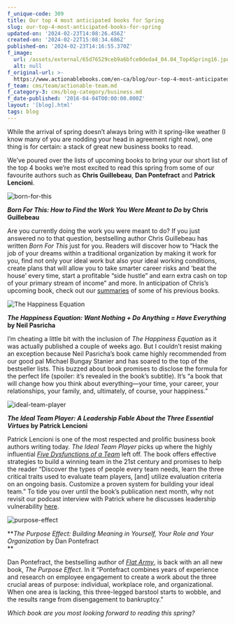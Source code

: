 ```yaml
---
f_unique-code: 309
title: Our top 4 most anticipated books for Spring
slug: our-top-4-most-anticipated-books-for-spring
updated-on: '2024-02-23T14:08:26.456Z'
created-on: '2024-02-22T15:08:34.686Z'
published-on: '2024-02-23T14:16:55.370Z'
f_image:
  url: /assets/external/65d76529ceb9a6bfce0deda4_04.04_Top4Spring16.jpeg
  alt: null
f_original-url: >-
  https://www.actionablebooks.com/en-ca/blog/our-top-4-most-anticipated-books-for-spring/
f_team: cms/team/actionable-team.md
f_category-3: cms/blog-category/business.md
f_date-published: '2016-04-04T00:00:00.000Z'
layout: '[blog].html'
tags: blog
---
```


While the arrival of spring doesn’t always bring with it spring-like weather (I know many of you are nodding your head in agreement right now), one thing is for certain: a stack of great new business books to read.

We’ve poured over the lists of upcoming books to bring your our short list of the top 4 books we’re most excited to read this spring from some of our favourite authors such as **Chris Guillebeau**, **Dan Pontefract** and **Patrick Lencioni**.

![born-for-this](/assets/external/65d35b957c2d3327211ddcb9_born-for-this.jpeg)

**_Born For This: How to Find the Work You Were Meant to Do_ by Chris Guillebeau**

Are you currently doing the work you were meant to do? If you just answered no to that question, bestselling author Chris Guillebeau has written _Born For This_ just for you. Readers will discover how to “Hack the job of your dreams within a traditional organization by making it work for you, find not only your ideal work but also your ideal working conditions, create plans that will allow you to take smarter career risks and ‘beat the house’ every time, start a profitable “side hustle” and earn extra cash on top of your primary stream of income” and more. In anticipation of Chris’s upcoming book, check out our [summaries](https://www.actionablebooks.com/en-ca/authors/chris-guillebeau/) of some of his previous books.

![The Happiness Equation](/assets/external/65d35b957c2d3327211ddcb4_happiness-equation.jpeg)

**_The Happiness Equation: Want Nothing + Do Anything = Have Everything_ by Neil Pasricha**

I’m cheating a little bit with the inclusion of _The Happiness Equation_ as it was actually published a couple of weeks ago. But I couldn’t resist making an exception because Neil Pasricha’s book came highly recommended from our good pal Michael Bungay Stanier and has soared to the top of the bestseller lists. This buzzed about book promises to disclose the formula for the perfect life (spoiler: it’s revealed in the book’s subtitle). It’s “a book that will change how you think about everything—your time, your career, your relationships, your family, and, ultimately, of course, your happiness.”

![ideal-team-player](/assets/external/65d35b957c2d3327211ddcc0_ideal-team-player.jpeg)

**_The Ideal Team Player: A Leadership Fable About the Three Essential Virtues_ by Patrick Lencioni**

Patrick Lencioni is one of the most respected and prolific business book authors writing today. _The Ideal Team Player_ picks up where the highly influential [_Five Dysfunctions of a Team_](https://www.actionablebooks.com/en-ca/summaries/the-five-dysfunctions-of-a-team/) left off. The book offers effective strategies to build a winning team in the 21st century and promises to help the reader “Discover the types of people every team needs, learn the three critical traits used to evaluate team players, \[and\] utilize evaluation criteria on an ongoing basis. Customize a proven system for building your ideal team.” To tide you over until the book’s publication next month, why not revisit our podcast interview with Patrick where he discusses leadership vulnerability [here](https://www.actionablebooks.com/en-ca/podcast/012-leadership-vulnerability/).

![purpose-effect](/assets/external/65d35b957c2d3327211ddcbc_purpose-effect.jpeg)

**_The Purpose Effect: Building Meaning in Yourself, Your Role and Your Organization_ by Dan Pontefract  
**

Dan Pontefract, the bestselling author of [_Flat Army_](https://www.actionablebooks.com/en-ca/summaries/flat-army/), is back with an all new book, _The Purpose Effect_. In it “Pontefract combines years of experience and research on employee engagement to create a work about the three crucial areas of purpose: individual, workplace role, and organizational. When one area is lacking, this three-legged barstool starts to wobble, and the results range from disengagement to bankruptcy.”

_Which book are you most looking forward to reading this spring?_
